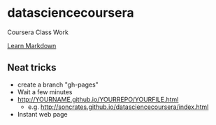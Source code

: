 # datasciencecoursera
Coursera Class Work

[Learn Markdown](https://guides.github.com/features/mastering-markdown/)
## Neat tricks
* create a branch "gh-pages"
* Wait a few minutes
* http://YOURNAME.github.io/YOURREPO/YOURFILE.html
  * e.g. http://soncrates.github.io/datasciencecoursera/index.html
* Instant web page

